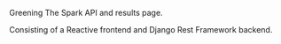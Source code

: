 Greening The Spark API and results page.

Consisting of a Reactive frontend and Django Rest Framework backend.